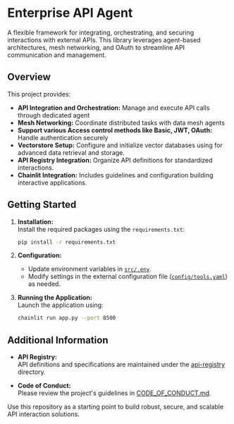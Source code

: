 # Enterprise API Agent

A flexible framework for integrating, orchestrating, and securing interactions with external APIs. This library leverages agent-based architectures, mesh networking, and OAuth to streamline API communication and management.

## Overview

This project provides:
- **API Integration and Orchestration:** Manage and execute API calls through dedicated agent
- **Mesh Networking:** Coordinate distributed tasks with data mesh agents
- **Support various Access control methods like Basic, JWT,  OAuth:** Handle authentication securely
- **Vectorstore Setup:** Configure and initialize vector databases using for advanced data retrieval and storage.
- **API Registry Integration:** Organize API definitions for standardized interactions.
- **Chainlit Integration:** Includes guidelines and configuration building interactive applications.

## Getting Started

1. **Installation:**  
   Install the required packages using the `requirements.txt`:
   ```sh
   pip install -r requirements.txt
   ```

2. **Configuration:**  
   - Update environment variables in [`src/.env`](src/.env).
   - Modify settings in the external configuration file ([`config/tools.yaml`](config/tools.yaml)) as needed.

3. **Running the Application:**  
   Launch the application using:
   ```sh
   chainlit run app.py --port 8500
   ```

## Additional Information

- **API Registry:**  
  API definitions and specifications are maintained under the [api-registry](api-registry/) directory.
  
- **Code of Conduct:**  
  Please review the project's guidelines in [CODE_OF_CONDUCT.md](CODE_OF_CONDUCT.md).

Use this repository as a starting point to build robust, secure, and scalable API interaction solutions.
